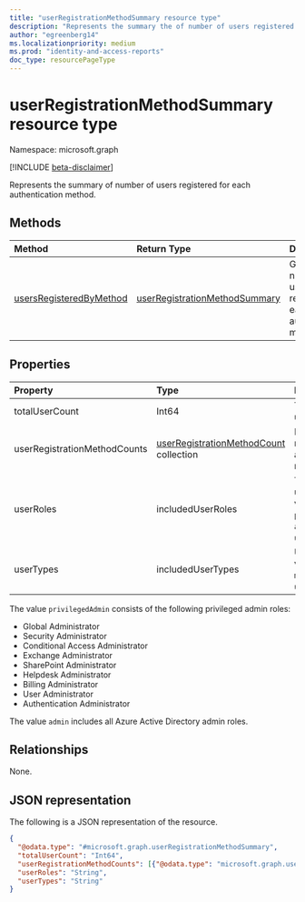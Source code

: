 ```yaml
---
title: "userRegistrationMethodSummary resource type"
description: "Represents the summary the of number of users registered for each authentication method."
author: "egreenberg14"
ms.localizationpriority: medium
ms.prod: "identity-and-access-reports"
doc_type: resourcePageType
---
```


# userRegistrationMethodSummary resource type

Namespace: microsoft.graph

[!INCLUDE [beta-disclaimer](../../includes/beta-disclaimer.md)]

Represents the summary of number of users registered for each authentication method.

## Methods

| Method       | Return Type | Description |
|:-------------|:------------|:------------|
| [usersRegisteredByMethod](../api/authenticationmethodsroot-usersregisteredbymethod.md) | [userRegistrationMethodSummary](../resources/userregistrationmethodsummary.md) | Get the number of users registered for each authentication method. |

## Properties

|Property|Type|Description|
|:---|:---|:---|
|totalUserCount|Int64|Total number of users in the tenant.|
|userRegistrationMethodCounts|[userRegistrationMethodCount](../resources/userregistrationmethodcount.md) collection|Number of users registered for each authentication method.|
|userRoles|includedUserRoles|The role type of the user. Possible values are: `all`, `privilegedAdmin`, `admin`, `user`, `unknownFutureValue`.|
|userTypes|includedUserTypes|User type. Possible values are: `all`, `member`, `guest`, `unknownFutureValue`.|

The value `privilegedAdmin` consists of the following privileged admin roles:

* Global Administrator
* Security Administrator
* Conditional Access Administrator
* Exchange Administrator
* SharePoint Administrator
* Helpdesk Administrator
* Billing Administrator
* User Administrator
* Authentication Administrator

The value `admin` includes all Azure Active Directory admin roles.

## Relationships

None.

## JSON representation

The following is a JSON representation of the resource.

<!-- {
  "blockType": "resource",
  "@odata.type": "microsoft.graph.userRegistrationMethodSummary"
}
-->
``` json
{
  "@odata.type": "#microsoft.graph.userRegistrationMethodSummary",
  "totalUserCount": "Int64",
  "userRegistrationMethodCounts": [{"@odata.type": "microsoft.graph.userRegistrationMethodCount"}],
  "userRoles": "String",
  "userTypes": "String"
}
```
